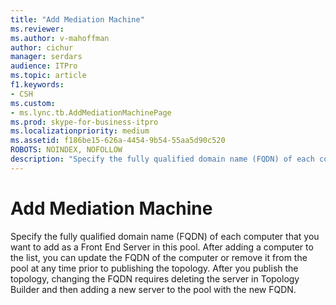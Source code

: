 ```yaml
---
title: "Add Mediation Machine"
ms.reviewer: 
ms.author: v-mahoffman
author: cichur
manager: serdars
audience: ITPro
ms.topic: article
f1.keywords:
- CSH
ms.custom:
- ms.lync.tb.AddMediationMachinePage
ms.prod: skype-for-business-itpro
ms.localizationpriority: medium
ms.assetid: f186be15-626a-4454-9b54-55aa5d90c520
ROBOTS: NOINDEX, NOFOLLOW
description: "Specify the fully qualified domain name (FQDN) of each computer that you want to add as a Front End Server in this pool. After adding a computer to the list, you can update the FQDN of the computer or remove it from the pool at any time prior to publishing the topology. After you publish the topology, changing the FQDN requires deleting the server in Topology Builder and then adding a new server to the pool with the new FQDN."
---
```


# Add Mediation Machine
 
Specify the fully qualified domain name (FQDN) of each computer that you want to add as a Front End Server in this pool. After adding a computer to the list, you can update the FQDN of the computer or remove it from the pool at any time prior to publishing the topology. After you publish the topology, changing the FQDN requires deleting the server in Topology Builder and then adding a new server to the pool with the new FQDN. 
  

